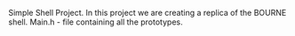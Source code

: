 Simple Shell Project.
In this project we are creating a replica of the BOURNE shell.
Main.h - file containing all the prototypes.

